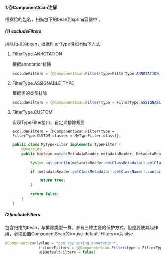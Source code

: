 #### 1.@ComponentScan注解

根据给的包名，扫描包下的bean到spring容器中 。

##### (1) excludeFilters

排除扫描的bean，根据FilterType得知有如下方式

1. FilterType.ANNOTATION

   根据annotation排除

   ```java
   excludeFilters = {@ComponentScan.Filter(type=FilterType.ANNOTATION,classes = Controller.class)}
   ```

2. FilterType.ASSIGNABLE_TYPE

   根据类的类型排除

   ```java
   excludeFilters = {@ComponentScan.Filter(type = FilterType.ASSIGNABLE_TYPE,classes = Person.class)}
   ```

3. FilterType.CUSTOM

   实现TypeFilter接口，自定义排除规则

   ```
   excludeFilters = {@ComponentScan.Filter(type = FilterType.CUSTOM,classes = MyTypeFilter.class)},
   ```

   ```java
   public class MyTypeFilter implements TypeFilter {
       @Override
       public boolean match(MetadataReader metadataReader, MetadataReaderFactory metadataReaderFactory) throws IOException {
   
           System.out.println(metadataReader.getClassMetadata().getClassName());
   
           if (metadataReader.getClassMetadata().getClassName().contains("My")){
   
               return true;
           }
   
           return false;
       }
   }
   ```

##### (2)includeFilters

​	包含扫描的bean，与排除类型一样，都有三种主要的保护方式，但是要使其起作用，必须设置ComponentScan的==use-default-Filters==为false

```java
@ComponentScan(value = "com.tgy.spring.annotation",
               includeFilters = {@ComponentScan.Filter(type = FilterType.CUSTOM,classes = MyTypeFilter.class)},
               useDefaultFilters = false)
```


